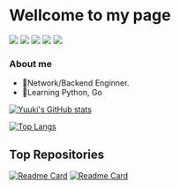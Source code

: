 # Wellcome to my page

<!--   my-icons -->
<p align="left">
    <a href="https://github.com/yuukitakagi/yuukitakagi"><img src="https://img.shields.io/badge/status-updating-brightgreen.svg"></a>
    <a href="https://github.com/python/cpython"><img src="https://img.shields.io/badge/Python-3.10-FF1493.svg"></a>
    <a href="https://github.com/yuukitakagi/yuukitakagi/graphs/contributors"><img src="https://img.shields.io/github/contributors/yuukitakagi/yuukitakagi?color=blue"></a>
    <a href="https://github.com/yuukitakagi/yuukitakagi/stargazers"><img src="https://img.shields.io/github/stars/yuukitakagi/yuukitakagi.svg?logo=github"></a>
    <a href="https://github.com/yuukitakagi/yuukitakagi/network/members"><img src="https://img.shields.io/github/forks/yuukitakagi/yuukitakagi.svg?color=blue&logo=github"></a>
</p>

### About me

- 👋Network/Backend Enginner.
- 🌱Learning Python, Go

[![Yuuki's GitHub stats](https://github-readme-stats.vercel.app/api?username=takagiyuuki&show_icons=true&count_private=true&include_all_commits=true)](https://github.com/anuraghazra/github-readme-stats)

[![Top Langs](https://github-readme-stats.vercel.app/api/top-langs/?username=takagiyuuki&langs_count=10&layout=compact&size_weight=0.5&count_weight=0.5)](https://github.com/anuraghazra/github-readme-stats)

## Top Repositories

[![Readme Card](https://github-readme-stats.vercel.app/api/pin/?username=takagiyuuki&repo=teraterm-templates)](https://github.com/anuraghazra/github-readme-stats)
[![Readme Card](https://github-readme-stats.vercel.app/api/pin/?username=takagiyuuki&repo=bash-customized)](https://github.com/anuraghazra/github-readme-stats)


<!---
- 💞️ I’m looking to collaborate on ...
- 📫 How to reach me ...
--->

<!---
takagiyuuki/takagiyuuki is a ✨ special ✨ repository because its `README.md` (this file) appears on your GitHub profile.
You can click the Preview link to take a look at your changes.
--->
